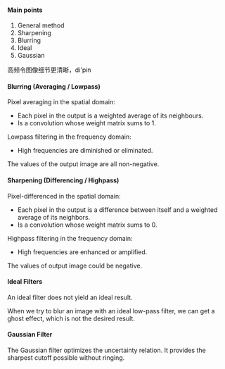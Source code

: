 #### Main points
1. General method
2. Sharpening
3. Blurring
4. Ideal
5. Gaussian

高频令图像细节更清晰，di'pin

#### Blurring (Averaging / Lowpass)
Pixel averaging in the spatial domain: 
- Each pixel in the output is a weighted average of its neighbours. 
- Is a convolution whose weight matrix sums to 1.

Lowpass filtering in the frequency domain:
- High frequencies are diminished or eliminated.

The values of the output image are all non-negative.

#### Sharpening (Differencing / Highpass)

Pixel-differenced in the spatial domain:
- Each pixel in the output is a difference between itself and a weighted average of its neighbors.
- Is a convolution whose weight matrix sums to 0.

Highpass filtering in the frequency domain:
- High frequencies are enhanced or amplified.

The values of output image could be negative.

#### Ideal Filters
An ideal filter does not yield an ideal result.

When we try to blur an image with an ideal low-pass filter, we can get a ghost effect, which is not the desired result.

#### Gaussian Filter
The Gaussian filter optimizes the uncertainty relation. It provides the sharpest cutoff possible without ringing.